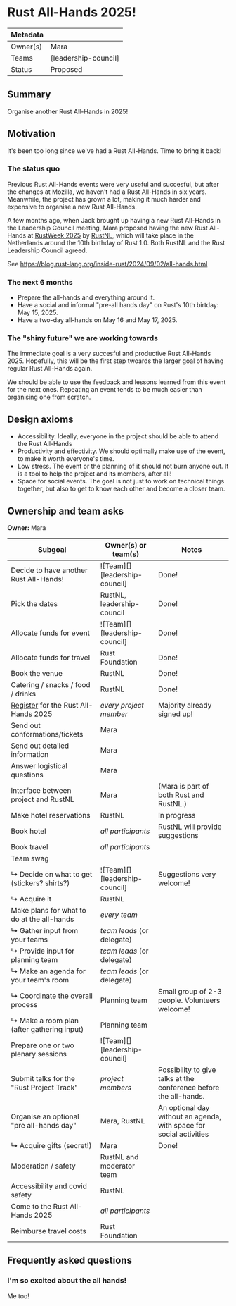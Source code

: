 # Rust All-Hands 2025!

| Metadata |                       |
| -------- | --------------------- |
| Owner(s) | Mara                  |
| Teams    | [leadership-council]  |
| Status   | Proposed              |

## Summary

Organise another Rust All-Hands in 2025!

## Motivation

It's been too long since we've had a Rust All-Hands. Time to bring it back!

### The status quo

Previous Rust All-Hands events were very useful and succesful, but after the changes at Mozilla, we haven't had a Rust All-Hands in six years.
Meanwhile, the project has grown a lot, making it much harder and expensive to organise a new Rust All-Hands.

A few months ago, when Jack brought up having a new Rust All-Hands in the Leadership Council meeting,
Mara proposed having the new Rust All-Hands at [RustWeek 2025](https://2025.rustweek.org) by [RustNL](https://2025.rustweek.org/about/), which will take place in the Netherlands around the 10th birthday of Rust 1.0.
Both RustNL and the Rust Leadership Council agreed.

See https://blog.rust-lang.org/inside-rust/2024/09/02/all-hands.html

### The next 6 months

- Prepare the all-hands and everything around it.
- Have a social and informal "pre-all hands day" on Rust's 10th birtday: May 15, 2025.
- Have a two-day all-hands on May 16 and May 17, 2025.

### The "shiny future" we are working towards

The immediate goal is a very succesful and productive Rust All-Hands 2025.
Hopefully, this will be the first step twoards the larger goal of having regular Rust All-Hands again.

We should be able to use the feedback and lessons learned from this event for the next ones.
Repeating an event tends to be much easier than organising one from scratch.

## Design axioms

- Accessibility. Ideally, everyone in the project should be able to attend the Rust All-Hands
- Productivity and effectivity. We should optimally make use of the event, to make it worth everyone's time.
- Low stress. The event or the planning of it should not burn anyone out. It is a tool to help the project and its members, after all!
- Space for social events. The goal is not just to work on technical things together, but also to get to know each other and become a closer team.

## Ownership and team asks

**Owner:** Mara

| Subgoal                                        | Owner(s) or team(s)            | Notes |
| ---------------------------------------------- | ------------------------------ | ----- |
| Decide to have another Rust All-Hands!         | ![Team][] [leadership-council] | Done! |
| Pick the dates                                 | RustNL, leadership-council     | Done! |
| Allocate funds for event                       | ![Team][] [leadership-council] | Done! |
| Allocate funds for travel                      | Rust Foundation                | Done! |
| Book the venue                                 | RustNL                         | Done! |
| Catering / snacks / food / drinks              | RustNL                         | Done! |
| [Register] for the Rust All-Hands 2025         | *every project member*         | Majority already signed up! |
| Send out conformations/tickets                 | Mara                           |       |
| Send out detailed information                  | Mara                           |       |
| Answer logistical questions                    | Mara                           |       |
| Interface between project and RustNL           | Mara                           | (Mara is part of both Rust and RustNL.) |
| Make hotel reservations                        | RustNL                         | In progress |
| Book hotel                                     | *all participants*             | RustNL will provide suggestions |
| Book travel                                    | *all participants*             |       |
| Team swag                                      |                                |       |
| ↳ Decide on what to get (stickers? shirts?)    | ![Team][] [leadership-council] | Suggestions very welcome! |
| ↳ Acquire it                                   | RustNL                         |       |
| Make plans for what to do at the all-hands     | *every team*                   |       |
| ↳ Gather input from your teams                 | *team leads* (or delegate)     |       |
| ↳ Provide input for planning team              | *team leads* (or delegate)     |       |
| ↳ Make an agenda for your team's room          | *team leads* (or delegate)     |       |
| ↳ Coordinate the overall process               | Planning team                  | Small group of 2-3 people. Volunteers welcome! |
| ↳ Make a room plan (after gathering input)     | Planning team                  |       |
| Prepare one or two plenary sessions            | ![Team][] [leadership-council] |       |
| Submit talks for the "Rust Project Track"      | *project members*              | Possibility to give talks at the conference before the all-hands. |
| Organise an optional "pre all-hands day"       | Mara, RustNL                   | An optional day without an agenda, with space for social activities |
| ↳ Acquire gifts (secret!)                      | Mara                           | Done! |
| Moderation / safety                            | RustNL and moderator team      |       |
| Accessibility and covid safety                 | RustNL                         |       |
| Come to the Rust All-Hands 2025                | *all participants*             |       |
| Reimburse travel costs                         | Rust Foundation                |       |

[Register]: https://docs.google.com/forms/d/e/1FAIpQLSeeoEsZGLGokSK0Gn8GVRHhM23KgbwKsp67oxi79KfdsbipkQ/viewform

## Frequently asked questions

### I'm so excited about the all hands!

Me too!
